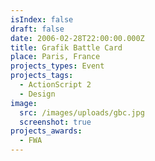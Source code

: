 ```yaml
---
isIndex: false
draft: false
date: 2006-02-28T22:00:00.000Z
title: Grafik Battle Card
place: Paris, France
projects_types: Event
projects_tags:
  - ActionScript 2
  - Design
image:
  src: /images/uploads/gbc.jpg
  screenshot: true
projects_awards:
  - FWA
---
```

